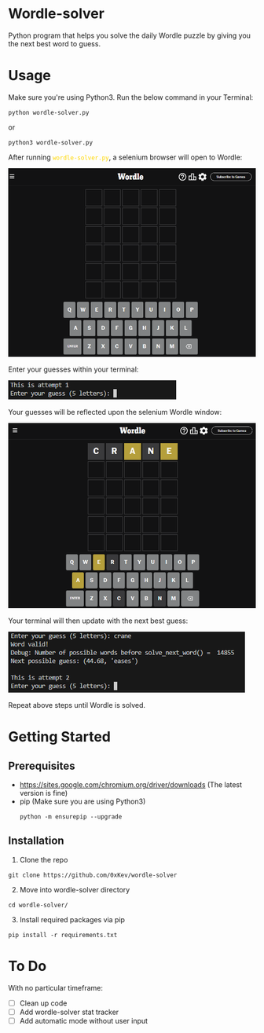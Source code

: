 # Wordle-solver #
Python program that helps you solve the daily Wordle puzzle by giving you the next best word to guess.

# Usage #

Make sure you're using Python3.
Run the below command in your Terminal:


```
python wordle-solver.py
```
or
```
python3 wordle-solver.py
```

After running <code style="color: gold">wordle-solver.py</code>, a selenium browser will open to Wordle:

![Wordle Selenium Default](/images/wordle-selenium.PNG?raw=true "Wordle Selenium")

Enter your guesses within your terminal:

![Input Guess](/images/first-guess.PNG?raw=true "Input Guess Image")

Your guesses will be reflected upon the selenium Wordle window:

![Wordle Selenium First Guess](/images/wordle-word-guessed.PNG?raw=true "Wordle Selenium First Guess")

Your terminal will then update with the next best guess:

![Solve Next Word](/images/suggested_guess.PNG "Next Best Word")

Repeat above steps until Wordle is solved.

# Getting Started #

## Prerequisites ##

- https://sites.google.com/chromium.org/driver/downloads (The latest version is fine)
- pip (Make sure you are using Python3)
    ```
    python -m ensurepip --upgrade
    ```

## Installation ##
1. Clone the repo
```
git clone https://github.com/0xKev/wordle-solver
```
2. Move into wordle-solver directory
```
cd wordle-solver/
```
3. Install required packages via pip
```
pip install -r requirements.txt
```

# To Do #
With no particular timeframe:
- [ ] Clean up code 
- [ ] Add wordle-solver stat tracker
- [ ] Add automatic mode without user input
